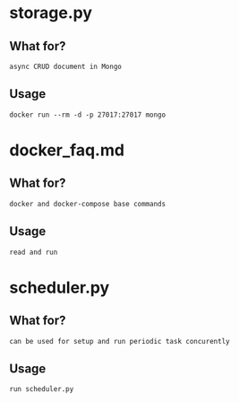 # storage.py

## What for?
`async CRUD document in Mongo`

## Usage
`
docker run --rm -d -p 27017:27017 mongo
`

# docker_faq.md

## What for?
`docker and docker-compose base commands`

## Usage
`
read and run
`

# scheduler.py

## What for?
`can be used for setup and run periodic task concurently`

## Usage
`
run scheduler.py
`
